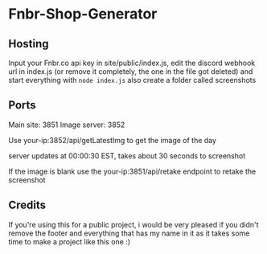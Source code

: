 # Fnbr-Shop-Generator

## Hosting

Input your Fnbr.co api key in site/public/index.js, edit the discord webhook url in index.js (or remove it completely, the one in the file got deleted) and start everything with `node index.js` 
also create a folder called screenshots

## Ports

Main site: 3851
Image server: 3852

Use your-ip:3852/api/getLatestImg to get the image of the day

server updates at 00:00:30 EST, takes about 30 seconds to screenshot

If the image is blank use the your-ip:3851/api/retake endpoint to retake the screenshot

## Credits

If you're using this for a public project, i would be very pleased if you didn't remove the footer and everything that has my name in it as it takes some time to make a project like this one :)
